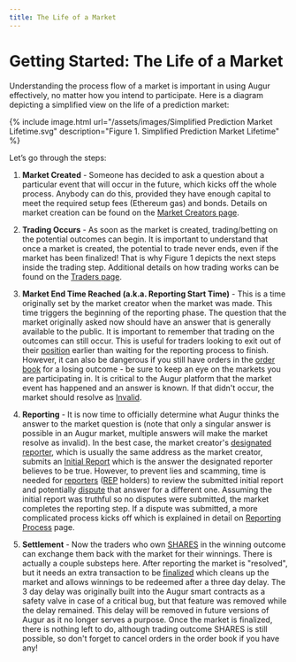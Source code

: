 ```yaml
---
title: The Life of a Market
---
```


# Getting Started: The Life of a Market

Understanding the process flow of a market is important in using Augur effectively, no matter how you intend to participate. Here is a diagram depicting a simplified view on the life of a prediction market:

<div class="center">
{% include image.html url="/assets/images/Simplified Prediction Market Lifetime.svg" description="Figure 1. Simplified Prediction Market Lifetime" %}
</div>

Let’s go through the steps:

1. **Market Created** - Someone has decided to ask a question about a particular event that will occur in the future, which kicks off the whole process. Anybody can do this, provided they have enough capital to meet the required setup fees (Ethereum gas) and bonds. Details on market creation can be found on the [Market Creators page](https://augur.guide/2-market-creators.html).

2. **Trading Occurs** - As soon as the market is created, trading/betting on the potential outcomes can begin. It is important to understand that once a market is created, the potential to trade never ends, even if the market has been finalized! That is why Figure 1 depicts the next steps inside the trading step. Additional details on how trading works can be found on the [Traders page](https://augur.guide/3-traders.html).

3. **Market End Time Reached (a.k.a. Reporting Start Time)** - This is a time originally set by the market creator when the market was made. This time triggers the beginning of the reporting phase. The question that the market originally asked now should have an answer that is generally available to the public. It is important to remember that trading on the outcomes can still occur. This is useful for traders looking to exit out of their [position](https://augur.guide/glossary.html#Position) earlier than waiting for the reporting process to finish. However, it can also be dangerous if you still have orders in the [order book](https://augur.guide/glossary.html#Order%20Book) for a losing outcome - be sure to keep an eye on the markets you are participating in. It is critical to the Augur platform that the market event has happened and an answer is known. If that didn't occur, the market should resolve as [Invalid](https://augur.guide/glossary.html#Invalid%20Outcome).

4. **Reporting** - It is now time to officially determine what Augur thinks the answer to the market question is (note that only a singular answer is possible in an Augur market, multiple answers will make the market resolve as invalid). In the best case, the market creator's [designated reporter](https://augur.guide/glossary.html#Designated%20Reporter), which is usually the same address as the market creator, submits an [Initial Report](https://augur.guide/glossary.html#Initial%20Report) which is the answer the designated reporter believes to be true. However, to prevent lies and scamming, time is needed for [reporters](https://augur.guide/glossary.html#Reporter) ([REP](https://augur.guide/glossary.html#REP) holders) to review the submitted initial report and potentially [dispute](https://augur.guide/glossary.html#Dispute) that answer for a different one. Assuming the initial report was truthful so no disputes were submitted, the market completes the reporting step. If a dispute was submitted, a more complicated process kicks off which is explained in detail on [Reporting Process]() page.

5. **Settlement** - Now the traders who own [SHARES](https://augur.guide/glossary.html#SHARE) in the winning outcome can exchange them back with the market for their winnings. There is actually a couple substeps here. After reporting the market is "resolved", but it needs an extra transaction to be [finalized](https://augur.guide/glossary.html#Finalized%20Market) which cleans up the market and allows winnings to be redeemed after a three day delay. The 3 day delay was originally built into the Augur smart contracts as a safety valve in case of a critical bug, but that feature was removed while the delay remained. This delay will be removed in future versions of Augur as it no longer serves a purpose. Once the market is finalized, there is nothing left to do, although trading outcome SHARES is still possible, so don't forget to cancel orders in the order book if you have any!
